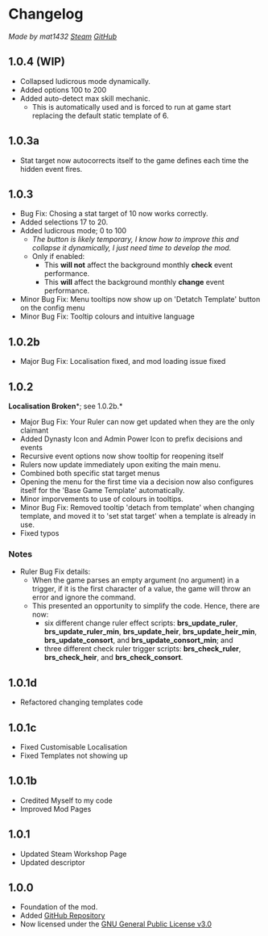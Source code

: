# Changelog
*Made by mat1432 [Steam](https://steamcommunity.com/id/mat1432/) [GitHub](https://github.com/mat1432/)*

## 1.0.4 (WIP)
* Collapsed ludicrous mode dynamically.
* Added options 100 to 200
* Added auto-detect max skill mechanic.
  * This is automatically used and is forced to run at game start replacing the default static template of 6.

## 1.0.3a
* Stat target now autocorrects itself to the game defines each time the hidden event fires.

## 1.0.3
* Bug Fix: Chosing a stat target of 10 now works correctly.
* Added selections 17 to 20.
* Added ludicrous mode; 0 to 100
  * *The button is likely temporary, I know how to improve this and collapse it dynamically, I just need time to develop the mod.*
  * Only if enabled:
    * This **will not** affect the background monthly **check** event performance.
    * This **will** affect the background monthly **change** event performance.
* Minor Bug Fix: Menu tooltips now show up on 'Detatch Template' button on the config menu
* Minor Bug Fix: Tooltip colours and intuitive language

## 1.0.2b
* Major Bug Fix: Localisation fixed, and mod loading issue fixed

## 1.0.2
**Localisation Broken***; see 1.0.2b.*
* Major Bug Fix: Your Ruler can now get updated when they are the only claimant
* Added Dynasty Icon and Admin Power Icon to prefix decisions and events
* Recursive event options now show tooltip for reopening itself
* Rulers now update immediately upon exiting the main menu.
* Combined both specific stat target menus
* Opening the menu for the first time via a decision now also configures itself for the 'Base Game Template' automatically.
* Minor imporvements to use of colours in tooltips.
* Minor Bug Fix: Removed tooltip 'detach from template' when changing template, and moved it to 'set stat target' when a template is already in use.
* Fixed typos
### Notes
* Ruler Bug Fix details:
  * When the game parses an empty argument (no argument) in a trigger, if it is the first character of a value, the game will throw an error and ignore the command.
  * This presented an opportunity to simplify the code. Hence, there are now:
    * six different change ruler effect scripts: **brs_update_ruler**, **brs_update_ruler_min**, **brs_update_heir**, **brs_update_heir_min**, **brs_update_consort**, and **brs_update_consort_min**; and
    * three different check ruler trigger scripts: **brs_check_ruler**, **brs_check_heir**, and **brs_check_consort**.

## 1.0.1d
* Refactored changing templates code

## 1.0.1c
* Fixed Customisable Localisation
* Fixed Templates not showing up

## 1.0.1b
* Credited Myself to my code
* Improved Mod Pages

## 1.0.1
* Updated Steam Workshop Page
* Updated descriptor

## 1.0.0
* Foundation of the mod.
* Added [GitHub Repository](https://github.com/mat1432/Best-Ruler-Stats-Configurable)
* Now licensed under the [GNU General Public License v3.0](https://github.com/mat1432/Best-Ruler-Stats-Configurable/blob/main/LICENSE)